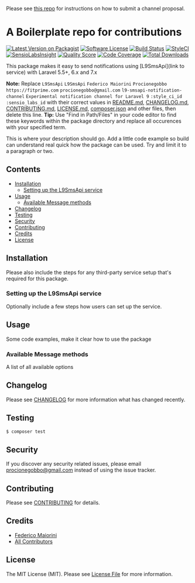 Please see [this repo](https://github.com/laravel-notification-channels/channels) for instructions on how to submit a channel proposal.

# A Boilerplate repo for contributions

[![Latest Version on Packagist](https://img.shields.io/packagist/v/laravel-notification-channels/l9-smsapi-notification-channel.svg?style=flat-square)](https://packagist.org/packages/laravel-notification-channels/l9-smsapi-notification-channel)
[![Software License](https://img.shields.io/badge/license-MIT-brightgreen.svg?style=flat-square)](LICENSE.md)
[![Build Status](https://img.shields.io/travis/laravel-notification-channels/l9-smsapi-notification-channel/master.svg?style=flat-square)](https://travis-ci.org/laravel-notification-channels/l9-smsapi-notification-channel)
[![StyleCI](https://styleci.io/repos/:style_ci_id/shield)](https://styleci.io/repos/:style_ci_id)
[![SensioLabsInsight](https://img.shields.io/sensiolabs/i/:sensio_labs_id.svg?style=flat-square)](https://insight.sensiolabs.com/projects/:sensio_labs_id)
[![Quality Score](https://img.shields.io/scrutinizer/g/laravel-notification-channels/l9-smsapi-notification-channel.svg?style=flat-square)](https://scrutinizer-ci.com/g/laravel-notification-channels/l9-smsapi-notification-channel)
[![Code Coverage](https://img.shields.io/scrutinizer/coverage/g/laravel-notification-channels/l9-smsapi-notification-channel/master.svg?style=flat-square)](https://scrutinizer-ci.com/g/laravel-notification-channels/l9-smsapi-notification-channel/?branch=master)
[![Total Downloads](https://img.shields.io/packagist/dt/laravel-notification-channels/l9-smsapi-notification-channel.svg?style=flat-square)](https://packagist.org/packages/laravel-notification-channels/l9-smsapi-notification-channel)

This package makes it easy to send notifications using [L9SmsApi](link to service) with Laravel 5.5+, 6.x and 7.x

**Note:** Replace ```L9SmsApi``` ```L9SmsApi``` ```Federico Maiorini``` ```Procionegobbo``` ```https://fitprime.com``` ```procionegobbo@gmail.com``` ```l9-smsapi-notification-channel``` ```Experimental notification channel for Laravel 9``` ```:style_ci_id``` ```:sensio_labs_id``` with their correct values in [README.md](README.md), [CHANGELOG.md](CHANGELOG.md), [CONTRIBUTING.md](CONTRIBUTING.md), [LICENSE.md](LICENSE.md), [composer.json](composer.json) and other files, then delete this line.
**Tip:** Use "Find in Path/Files" in your code editor to find these keywords within the package directory and replace all occurences with your specified term.

This is where your description should go. Add a little code example so build can understand real quick how the package can be used. Try and limit it to a paragraph or two.



## Contents

- [Installation](#installation)
	- [Setting up the L9SmsApi service](#setting-up-the-L9SmsApi-service)
- [Usage](#usage)
	- [Available Message methods](#available-message-methods)
- [Changelog](#changelog)
- [Testing](#testing)
- [Security](#security)
- [Contributing](#contributing)
- [Credits](#credits)
- [License](#license)


## Installation

Please also include the steps for any third-party service setup that's required for this package.

### Setting up the L9SmsApi service

Optionally include a few steps how users can set up the service.

## Usage

Some code examples, make it clear how to use the package

### Available Message methods

A list of all available options

## Changelog

Please see [CHANGELOG](CHANGELOG.md) for more information what has changed recently.

## Testing

``` bash
$ composer test
```

## Security

If you discover any security related issues, please email procionegobbo@gmail.com instead of using the issue tracker.

## Contributing

Please see [CONTRIBUTING](CONTRIBUTING.md) for details.

## Credits

- [Federico Maiorini](https://github.com/Procionegobbo)
- [All Contributors](../../contributors)

## License

The MIT License (MIT). Please see [License File](LICENSE.md) for more information.
